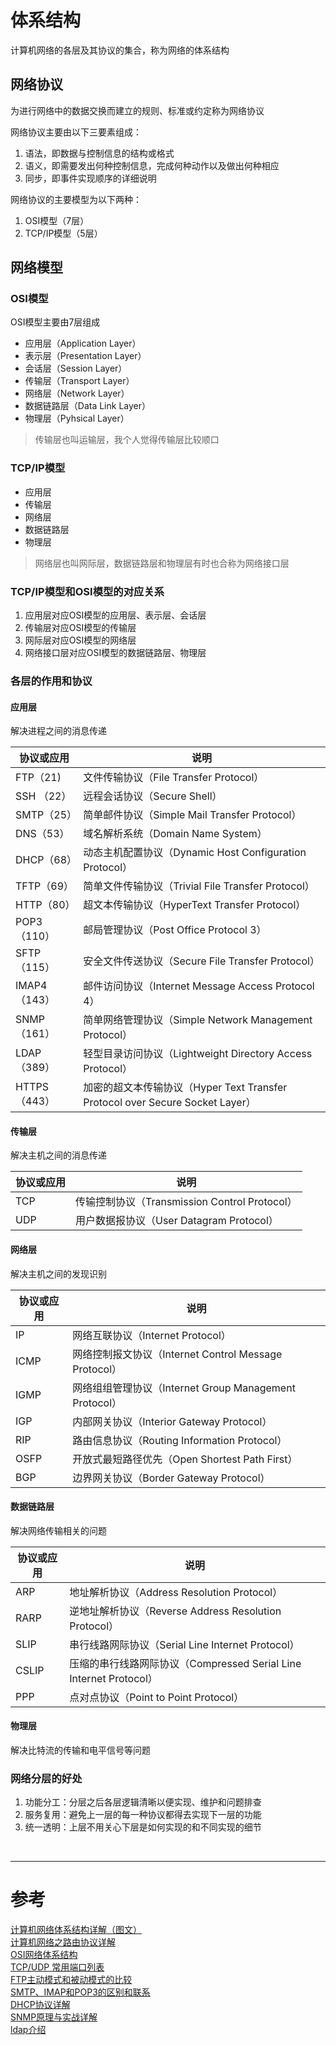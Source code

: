 # 体系结构
计算机网络的各层及其协议的集合，称为网络的体系结构


## 网络协议
为进行网络中的数据交换而建立的规则、标准或约定称为网络协议

网络协议主要由以下三要素组成：

1. 语法，即数据与控制信息的结构或格式
2. 语义，即需要发出何种控制信息，完成何种动作以及做出何种相应
3. 同步，即事件实现顺序的详细说明 

网络协议的主要模型为以下两种：

1. OSI模型（7层）
2. TCP/IP模型（5层）


## 网络模型
### OSI模型
OSI模型主要由7层组成

- 应用层（Application Layer）
- 表示层（Presentation Layer）
- 会话层（Session Layer）
- 传输层（Transport Layer）
- 网络层（Network Layer）
- 数据链路层（Data Link Layer）
- 物理层（Pyhsical Layer）

> 传输层也叫运输层，我个人觉得传输层比较顺口

### TCP/IP模型
- 应用层
- 传输层
- 网络层
- 数据链路层
- 物理层

> 网络层也叫网际层，数据链路层和物理层有时也合称为网络接口层

### TCP/IP模型和OSI模型的对应关系
1. 应用层对应OSI模型的应用层、表示层、会话层
2. 传输层对应OSI模型的传输层
3. 网际层对应OSI模型的网络层
4. 网络接口层对应OSI模型的数据链路层、物理层

### 各层的作用和协议
#### 应用层
解决进程之间的消息传递

|协议或应用 | 说明 |
|--- |--- |
|FTP（21)|文件传输协议（File Transfer Protocol）|
|SSH （22）| 远程会话协议（Secure Shell）|
|SMTP（25）| 简单邮件协议（Simple Mail Transfer Protocol）|
|DNS（53）| 域名解析系统（Domain Name System）|
|DHCP（68）| 动态主机配置协议（Dynamic Host Configuration Protocol）|
|TFTP（69）| 简单文件传输协议（Trivial File Transfer Protocol）|
|HTTP（80）| 超文本传输协议（HyperText Transfer Protocol）|
|POP3（110）| 邮局管理协议（Post Office Protocol 3）|
|SFTP（115）| 安全文件传送协议（Secure File Transfer Protocol）
|IMAP4（143）| 邮件访问协议（Internet Message Access Protocol 4）|
|SNMP（161）| 简单网络管理协议（Simple Network Management Protocol）|
|LDAP（389）| 轻型目录访问协议（Lightweight Directory Access Protocol）|
|HTTPS（443）| 加密的超文本传输协议（Hyper Text Transfer Protocol over Secure Socket Layer）|

#### 传输层
解决主机之间的消息传递

|协议或应用 | 说明 |
|--- |--- |
|TCP | 传输控制协议（Transmission Control Protocol）|
|UDP | 用户数据报协议（User Datagram Protocol）|

#### 网络层
解决主机之间的发现识别

|协议或应用 | 说明 |
|--- |--- |
|IP | 网络互联协议（Internet Protocol）|
|ICMP | 网络控制报文协议（Internet Control Message Protocol）|
|IGMP | 网络组组管理协议（Internet Group Management Protocol）|
|IGP | 内部网关协议（Interior Gateway Protocol）|
|RIP | 路由信息协议（Routing Information Protocol）|
|OSFP |开放式最短路径优先（Open Shortest Path First） |
|BGP | 边界网关协议（Border Gateway Protocol）|

#### 数据链路层 
解决网络传输相关的问题

|协议或应用 | 说明 |
|--- |--- |
|ARP | 地址解析协议（Address Resolution Protocol）|
|RARP | 逆地址解析协议（Reverse Address Resolution Protocol）|
|SLIP| 串行线路网际协议（Serial Line Internet Protocol）|
|CSLIP| 压缩的串行线路网际协议（Compressed Serial Line Internet Protocol）|
|PPP| 点对点协议（Point to Point Protocol）|

#### 物理层
解决比特流的传输和电平信号等问题


### 网络分层的好处
1. 功能分工：分层之后各层逻辑清晰以便实现、维护和问题排查
2. 服务复用：避免上一层的每一种协议都得去实现下一层的功能
3. 统一透明：上层不用关心下层是如何实现的和不同实现的细节


<br/>

---

# 参考

[计算机网络体系结构详解（图文）][1]  
[计算机网络之路由协议详解][2]  
[OSI网络体系结构][3]  
[TCP/UDP 常用端口列表][4]  
[FTP主动模式和被动模式的比较][5]  
[SMTP、IMAP和POP3的区别和联系][6]  
[DHCP协议详解][7]  
[SNMP原理与实战详解][8]  
[ldap介绍][9]  


[1]: http://blog.csdn.net/songkai320/article/details/51754433
[2]: http://blog.csdn.net/songkai320/article/details/51770377
[3]: http://www.cnblogs.com/panjun-Donet/p/3650467.html
[4]: http://blog.csdn.net/joyous/article/details/41806771
[5]: http://jackiechen.blog.51cto.com/196075/193883/
[6]: http://www.jianshu.com/p/fc15b2546ef8
[7]: http://blog.csdn.net/windeal3203/article/details/50677166
[8]: http://freeloda.blog.51cto.com/2033581/1306743/
[9]: http://407711169.blog.51cto.com/6616996/1439543